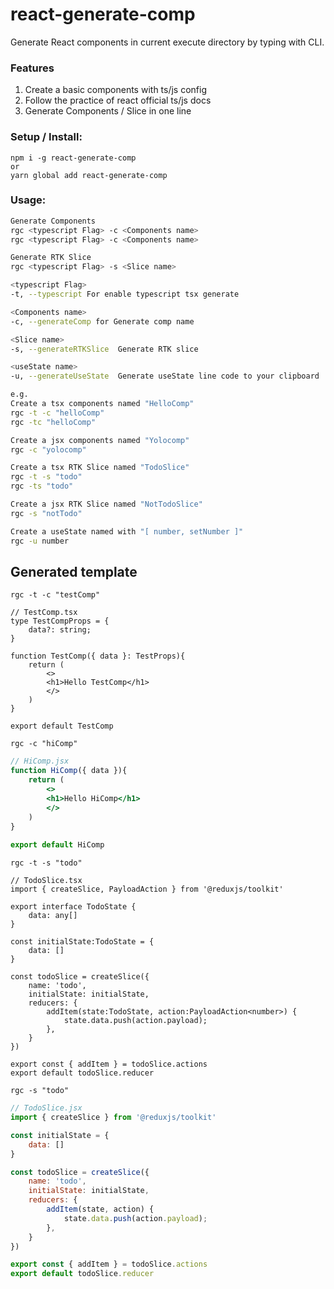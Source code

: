 # react-generate-comp

Generate React components in current execute directory by typing with CLI.

### Features
1. Create a basic components with ts/js config  
2. Follow the practice of react official ts/js docs
3. Generate Components / Slice in one line

### Setup / Install:
```
npm i -g react-generate-comp
or
yarn global add react-generate-comp
```

### Usage:
``` bash
Generate Components
rgc <typescript Flag> -c <Components name>  
rgc <typescript Flag> -c <Components name> 

Generate RTK Slice
rgc <typescript Flag> -s <Slice name> 

<typescript Flag>  
-t, --typescript For enable typescript tsx generate 

<Components name>  
-c, --generateComp for Generate comp name

<Slice name>  
-s, --generateRTKSlice  Generate RTK slice

<useState name>  
-u, --generateUseState  Generate useState line code to your clipboard

e.g.
Create a tsx components named "HelloComp"
rgc -t -c "helloComp"
rgc -tc "helloComp"

Create a jsx components named "Yolocomp"
rgc -c "yolocomp"

Create a tsx RTK Slice named "TodoSlice"
rgc -t -s "todo"
rgc -ts "todo"

Create a jsx RTK Slice named "NotTodoSlice"
rgc -s "notTodo"

Create a useState named with "[ number, setNumber ]"
rgc -u number
```

## Generated template
```rgc -t -c "testComp"```
```tsx
// TestComp.tsx
type TestCompProps = {
    data?: string;
}
    
function TestComp({ data }: TestProps){
    return (
        <>
        <h1>Hello TestComp</h1>
        </>
    )
}
    
export default TestComp
```

```rgc -c "hiComp"```
```jsx
// HiComp.jsx
function HiComp({ data }){
    return (
        <>
        <h1>Hello HiComp</h1>
        </>
    )
}
    
export default HiComp
```

```rgc -t -s "todo"```
```tsx
// TodoSlice.tsx
import { createSlice, PayloadAction } from '@reduxjs/toolkit'

export interface TodoState { 
    data: any[] 
}

const initialState:TodoState = {
    data: []
}

const todoSlice = createSlice({
    name: 'todo',
    initialState: initialState,
    reducers: {
        addItem(state:TodoState, action:PayloadAction<number>) {
            state.data.push(action.payload);
        },
    }
})

export const { addItem } = todoSlice.actions
export default todoSlice.reducer
```

```rgc -s "todo"```
```jsx
// TodoSlice.jsx
import { createSlice } from '@reduxjs/toolkit'

const initialState = {
    data: []
}

const todoSlice = createSlice({
    name: 'todo',
    initialState: initialState,
    reducers: {
        addItem(state, action) {
            state.data.push(action.payload);
        },
    }
})

export const { addItem } = todoSlice.actions
export default todoSlice.reducer
```
